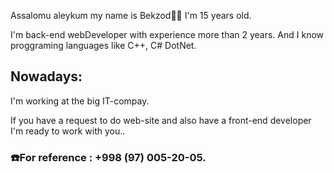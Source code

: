 <p>Assalomu aleykum my name is Bekzod🧑‍💻 I'm 15 years old.</p>
<p>I'm back-end webDeveloper with experience more than 2 years. And I know proggraming languages like C++, C# DotNet.</p>
<p><h2>Nowadays:</h2> I'm working at the big IT-compay.</p>
<p>If you have a request to do web-site and also have a front-end developer I'm ready to work with you.</h3>.
<h3>☎️For reference : +998 (97) 005-20-05.</h3> 

<!---
bekzod28072009/bekzod28072009 is a ✨ special ✨ repository because its `README.md` (this file) appears on your GitHub profile.
You can click the Preview link to take a look at your changes.
--->
